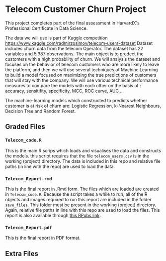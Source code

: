 # Telecom Customer Churn Project
This project completes part of the final assessment in HarvardX's Professional Certificate in Data Science. 

The data we will use is part of Kaggle competition https://www.kaggle.com/radmirzosimov/telecom-users-dataset  Dataset includes churn data from the telecom Operator. The dataset has 22 variables and 5,987 observations.
The main object is to predect the customers with a high probability of churn. We will analysis the dataset and focuses on the behavior of telecom customers who are more likely to leave the platform, and then we will use several techniques of Machine Learning to build a model focused on maximizing the true predictions of customers that will stay with the company. 
We will use various technical performance measures to compare the models with each other on the basis of : accuracy, sensitifity, specificity, MCC, ROC curve, AUC ...

The machine-learning models which constructed to  predicts whether customer is at risk of churn are: Logistic Regression, k-Nearest Neighbours, Decision Tree and Random Forest.

## Graded Files

### `Telecom_code.R`
This is the main R scrips which loads and visualises the data and constructs the models. this script requires that the file `telecom_users.csv` is in the working (project) directory. The data is included in this repo and relative file paths (in line with the repo) are used to load the data.

### `Telecom_Report.rmd`
This is the final report in .Rmd form. The files which are loaded are created in `Telecom_code.R`. Because the script takes a while to run, all of the R objects and images required to run this report are included in the folder `save_files`. This folder must be present in the working (project) directory. Again, relative file paths in line with this repo are used to load the files. This report is also available through [this RPubs link](https://https://github.com/aalastal/Telecom_Churn_project).

### `Telecom_Report.pdf`
This is the final report in PDF format.


## Extra Files
